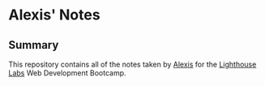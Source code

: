 # Alexis' Notes
## Summary
This repository contains all of the notes taken by [Alexis](https://github.com/amusictheorist) for the [Lighthouse Labs](https://www.lighthouselabs.ca) Web Development Bootcamp.